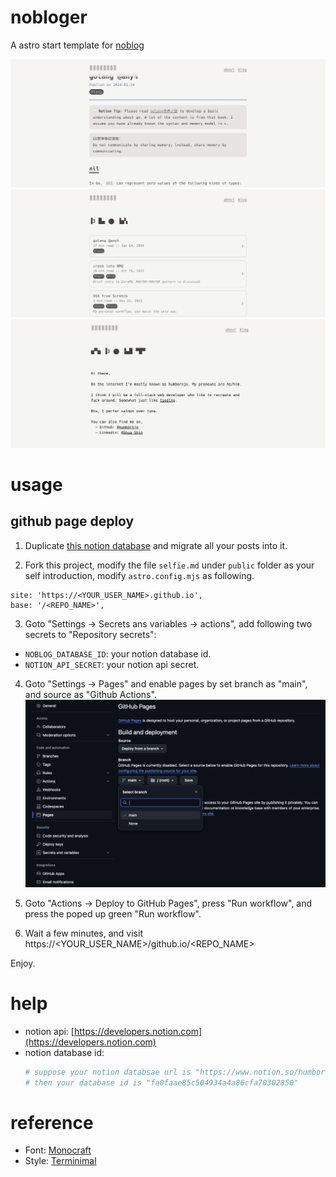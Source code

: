 # nobloger
A astro start template for [noblog](https://github.com/humbornjo/noblog) 

![screenshot.png](./asset/preview_1.png)
![screenshot.png](./asset/preview_2.png)
![screenshot.png](./asset/preview_3.png)

# usage

## github page deploy
1. Duplicate [this notion database](https://www.notion.so/humbornjo/fa0faae85c504934a4a86cfa70302850?v=2abd1079ae134fbd8df2604765baa1df) and migrate all your posts into it.

2. Fork this project, modify the file `selfie.md` under `public` folder as your self introduction, modify `astro.config.mjs` as following.
```
site: 'https://<YOUR_USER_NAME>.github.io',
base: '/<REPO_NAME>',
```

3. Goto "Settings -> Secrets ans variables -> actions", add following two secrets to "Repository secrets":
  - `NOBLOG_DATABASE_ID`: your notion database id.
  - `NOTION_API_SECRET`: your notion api secret.

4. Goto "Settings -> Pages" and enable pages by set branch as "main", and source as "Github Actions".
  ![enable_page](./asset/enable_page.png)

5. Goto "Actions -> Deploy to GitHub Pages", press "Run workflow", and press the poped up green "Run workflow".

6. Wait a few minutes, and visit https://\<YOUR_USER_NAME\>/github.io/\<REPO_NAME\>

Enjoy.

# help

- notion api: [https://developers.notion.com](https://developers.notion.com) 
- notion database id: 
  ``` bash
  # suppose your notion databsae url is "https://www.notion.so/humbornjo/fa0faae85c504934a4a86cfa70302850?v=2abd1079ae134fbd8df2604765baa1df"
  # then your database id is "fa0faae85c504934a4a86cfa70302850"
  ```

# reference

- Font:  [Monocraft](https://github.com/IdreesInc/Monocraft)
- Style: [Terminimal](https://github.com/pawroman/zola-theme-terminimal/)
